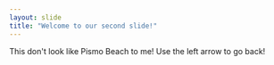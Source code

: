 ```yaml
---
layout: slide
title: "Welcome to our second slide!"
---
```

This don't look like Pismo Beach to me!
Use the left arrow to go back!
